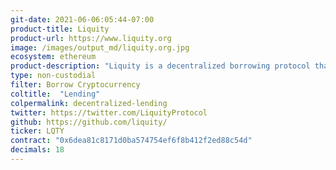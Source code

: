```yaml
---
git-date: 2021-06-06:05:44-07:00
product-title: Liquity
product-url: https://www.liquity.org
image: /images/output_md/liquity.org.jpg
ecosystem: ethereum
product-description: "Liquity is a decentralized borrowing protocol that allows you to draw interest-free loans against Ether used as collateral. [Interview with founder](/liquity)."
type: non-custodial
filter: Borrow Cryptocurrency
coltitle:  "Lending"
colpermalink: decentralized-lending
twitter: https://twitter.com/LiquityProtocol
github: https://github.com/liquity/
ticker: LQTY
contract: "0x6dea81c8171d0ba574754ef6f8b412f2ed88c54d"
decimals: 18
---
```

